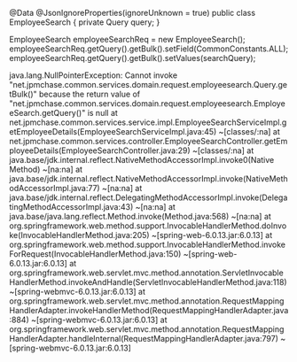 @Data
@JsonIgnoreProperties(ignoreUnknown = true)
public class EmployeeSearch {
    private Query query;
}

EmployeeSearch employeeSearchReq = new EmployeeSearch();
employeeSearchReq.getQuery().getBulk().setField(CommonConstants.ALL);
employeeSearchReq.getQuery().getBulk().setValues(searchQuery);

java.lang.NullPointerException: Cannot invoke "net.jpmchase.common.services.domain.request.employeesearch.Query.getBulk()" because the return value of "net.jpmchase.common.services.domain.request.employeesearch.EmployeeSearch.getQuery()" is null
	at net.jpmchase.common.services.service.impl.EmployeeSearchServiceImpl.getEmployeeDetails(EmployeeSearchServiceImpl.java:45) ~[classes/:na]
	at net.jpmchase.common.services.controller.EmployeeSearchController.getEmployeeDetails(EmployeeSearchController.java:29) ~[classes/:na]
	at java.base/jdk.internal.reflect.NativeMethodAccessorImpl.invoke0(Native Method) ~[na:na]
	at java.base/jdk.internal.reflect.NativeMethodAccessorImpl.invoke(NativeMethodAccessorImpl.java:77) ~[na:na]
	at java.base/jdk.internal.reflect.DelegatingMethodAccessorImpl.invoke(DelegatingMethodAccessorImpl.java:43) ~[na:na]
	at java.base/java.lang.reflect.Method.invoke(Method.java:568) ~[na:na]
	at org.springframework.web.method.support.InvocableHandlerMethod.doInvoke(InvocableHandlerMethod.java:205) ~[spring-web-6.0.13.jar:6.0.13]
	at org.springframework.web.method.support.InvocableHandlerMethod.invokeForRequest(InvocableHandlerMethod.java:150) ~[spring-web-6.0.13.jar:6.0.13]
	at org.springframework.web.servlet.mvc.method.annotation.ServletInvocableHandlerMethod.invokeAndHandle(ServletInvocableHandlerMethod.java:118) ~[spring-webmvc-6.0.13.jar:6.0.13]
	at org.springframework.web.servlet.mvc.method.annotation.RequestMappingHandlerAdapter.invokeHandlerMethod(RequestMappingHandlerAdapter.java:884) ~[spring-webmvc-6.0.13.jar:6.0.13]
	at org.springframework.web.servlet.mvc.method.annotation.RequestMappingHandlerAdapter.handleInternal(RequestMappingHandlerAdapter.java:797) ~[spring-webmvc-6.0.13.jar:6.0.13]


